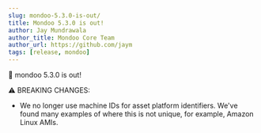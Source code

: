 ```yaml
---
slug: mondoo-5.3.0-is-out/
title: Mondoo 5.3.0 is out!
author: Jay Mundrawala
author_title: Mondoo Core Team
author_url: https://github.com/jaym
tags: [release, mondoo]
---
```


🥳 mondoo 5.3.0 is out!

⚠️ BREAKING CHANGES:

- We no longer use machine IDs for asset platform identifiers. We've found many examples of
  where this is not unique, for example, Amazon Linux AMIs.
